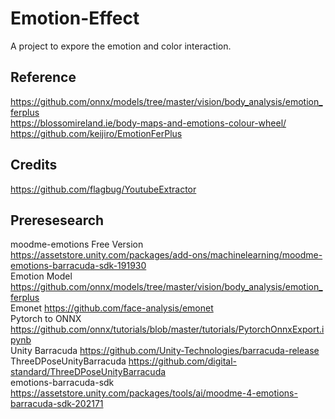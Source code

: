 # Emotion-Effect
A project to expore the emotion and color interaction.

## Reference
https://github.com/onnx/models/tree/master/vision/body_analysis/emotion_ferplus \
https://blossomireland.ie/body-maps-and-emotions-colour-wheel/ \
https://github.com/keijiro/EmotionFerPlus

## Credits
https://github.com/flagbug/YoutubeExtractor





## Preresesearch
moodme-emotions Free Version https://assetstore.unity.com/packages/add-ons/machinelearning/moodme-emotions-barracuda-sdk-191930 \
Emotion Model https://github.com/onnx/models/tree/master/vision/body_analysis/emotion_ferplus \
Emonet https://github.com/face-analysis/emonet \
Pytorch to ONNX https://github.com/onnx/tutorials/blob/master/tutorials/PytorchOnnxExport.ipynb \
Unity Barracuda https://github.com/Unity-Technologies/barracuda-release \
ThreeDPoseUnityBarracuda https://github.com/digital-standard/ThreeDPoseUnityBarracuda \
emotions-barracuda-sdk https://assetstore.unity.com/packages/tools/ai/moodme-4-emotions-barracuda-sdk-202171
